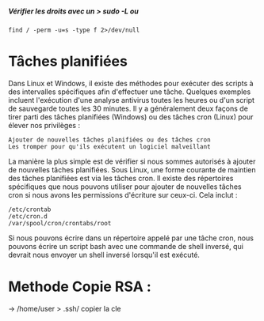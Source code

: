

##### Vérifier les droits avec un > sudo -L  ou 
```
find / -perm -u=s -type f 2>/dev/null
```





# Tâches planifiées

Dans Linux et Windows, il existe des méthodes pour exécuter des scripts à des intervalles spécifiques afin d'effectuer une tâche. Quelques exemples incluent l'exécution d'une analyse antivirus toutes les heures ou d'un script de sauvegarde toutes les 30 minutes. Il y a généralement deux façons de tirer parti des tâches planifiées (Windows) ou des tâches cron (Linux) pour élever nos privilèges :

    Ajouter de nouvelles tâches planifiées ou des tâches cron
    Les tromper pour qu'ils exécutent un logiciel malveillant

La manière la plus simple est de vérifier si nous sommes autorisés à ajouter de nouvelles tâches planifiées. Sous Linux, une forme courante de maintien des tâches planifiées est via les tâches cron. Il existe des répertoires spécifiques que nous pouvons utiliser pour ajouter de nouvelles tâches cron si nous avons les permissions d'écriture sur ceux-ci. Cela inclut :

    /etc/crontab
    /etc/cron.d
    /var/spool/cron/crontabs/root

Si nous pouvons écrire dans un répertoire appelé par une tâche cron, nous pouvons écrire un script bash avec une commande de shell inversé, qui devrait nous envoyer un shell inversé lorsqu'il est exécuté.


# Methode Copie RSA :

-> /home/user > .ssh/ copier la cle 

